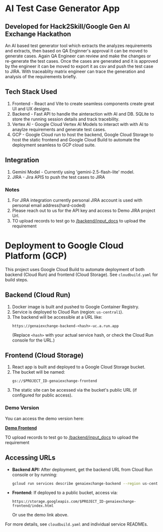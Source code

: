 # AI Test Case Generator App 
## Developed for Hack2Skill/Google Gen AI Exchange Hackathon 

An AI based test generator tool which extracts the analyzes requirements and extracts, then based on QA Enginner's approval it can be moved to generate cases. Again QA Engineer can review and make the changes or re-generate the test cases. Once the cases are generated and it is approved by the engineer it can be moved to export it as csv and push the test case to JIRA. With traceablity matrix engineer can trace the generation and analysis of the requirements briefly.

## Tech Stack Used
1. Frontend - React and Vite to create seamless components create great UI and UX designs.
2. Backend - Fast API to handle the ainteraction with AI and DB. SQLite to store the running session details and track tracebility.
3. Vertex AI - Google Cloud Vertex AI Models to interact with with AI to anaylze requirements and generate test cases.
4. GCP - Google Cloud run to host the backend, Google Cloud Storage to host the static frontend and Google Cloud Build to automate the deployment seamless to GCP cloud suite.

## Integration
1. Gemini Model - Currently using 'gemini-2.5-flash-lite' model.
2. JIRA - Jira APIS to push the test cases to JIRA

### Notes
1. For JIRA integration currently personal JIRA account is used with personal email address(hard-coded)
2. Please reach out to us for the API key and access to Demo JIRA project Url.
3. TO upload records to test go to [/backend/input_docs](https://github.com/adityanmishrax86/genaiexchange-testcase-gen-ai/tree/master/backend/input_docs) to upload the requirement


# Deployment to Google Cloud Platform (GCP)

This project uses Google Cloud Build to automate deployment of both backend (Cloud Run) and frontend (Cloud Storage). See `cloudbuild.yaml` for build steps.

## Backend (Cloud Run)
1. Docker image is built and pushed to Google Container Registry.
2. Service is deployed to Cloud Run (region: `us-central1`).
3. The backend will be accessible at a URL like:
	 ```
	 https://genaiexchange-backend-<hash>-uc.a.run.app
	 ```
	 (Replace `<hash>` with your actual service hash, or check the Cloud Run console for the URL.)

## Frontend (Cloud Storage)
1. React app is built and deployed to a Google Cloud Storage bucket.
2. The bucket will be named:
	 ```
	 gs://$PROJECT_ID-genaiexchange-frontend
	 ```
3. The static site can be accessed via the bucket's public URL (if configured for public access).

### Demo Version
You can access the demo version here:

**[Demo Frontend](https://storage.googleapis.com/tcgen-ai-genaiexchange-frontend/index.html)**

TO upload records to test go to [/backend/input_docs](https://github.com/adityanmishrax86/genaiexchange-testcase-gen-ai/tree/master/backend/input_docs) to upload the requirement

## Accessing URLs
- **Backend API:** After deployment, get the backend URL from Cloud Run console or by running:
	```bash
	gcloud run services describe genaiexchange-backend --region us-central1 --format 'value(status.url)'
	```
- **Frontend:** If deployed to a public bucket, access via:
	```
	https://storage.googleapis.com/$PROJECT_ID-genaiexchange-frontend/index.html
	```
	Or use the demo link above.

For more details, see `cloudbuild.yaml` and individual service READMEs.
